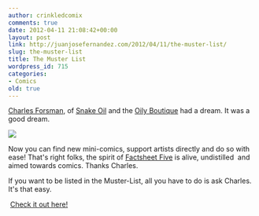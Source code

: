 ```yaml
---
author: crinkledcomix
comments: true
date: 2012-04-11 21:08:42+00:00
layout: post
link: http://juanjosefernandez.com/2012/04/11/the-muster-list/
slug: the-muster-list
title: The Muster List
wordpress_id: 715
categories:
- Comics
old: true
---
```


[Charles Forsman](http://charlesforsman.com/), of [Snake Oil](http://charlesforsman.com/comics/snake-oil-4/) and the [Oily Boutique](http://oilyboutique.bigcartel.com/) had a dream. It was a good dream.

[![](http://fernandezjuanjose.files.wordpress.com/2012/04/tumblr_m23aujky9w1qb9x4so1_500.jpeg)](http://muster-list.com/)

Now you can find new mini-comics, support artists directly and do so with ease! That's right folks, the spirit of [Factsheet Five](http://en.wikipedia.org/wiki/Factsheet_Five) is alive, undistilled  and aimed towards comics. Thanks Charles.

If you want to be listed in the Muster-List, all you have to do is ask Charles. It's that easy.


 [Check it out here!](http://muster-list.com/)

